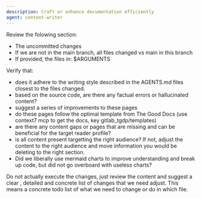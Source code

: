 ```yaml
---
description: Craft or enhance documentation efficiently
agent: content-writer
---
```


Review the folowing section:

- The uncommitted changes
- If we are not in the main branch, all files changed vs main in this branch
- If provided, the files in: $ARGUMENTS


Verify that:

- does it adhere to the writing style described in the AGENTS.md files closest to the files changed.
- based on the source code, are there any factual errors or hallucinated content?
- suggest a series of improvements to these pages
- do these pages follow the optimal template from The Good Docs (use context7 mcp to get the docs, key gitlab_tgdp/templates)
- are there any content gaps or pages that are missing and can be beneficial for the target reader profile?
- is all content present targetting the right audience? If not, adjust the content to the right audience and move information you would be deleting to the right section.
- Did we liberally use mermaid charts to improve understanding and break up
  code, but did not go overboard with useless charts?

Do not actually execute the changes, just review the content and suggest a clear
, detailed and concrete list of changes that we need adjust. This means a concrete todo list of what we need to change or do in which file.
